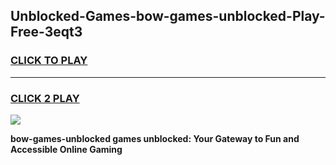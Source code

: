 
## Unblocked-Games-bow-games-unblocked-Play-Free-3eqt3
<h3>
<a href="https://premium76.site?title=bow-games-unblocked&ref=10A">CLICK TO PLAY</a></h3>
<hr>

<h3>
<a href="https://premium76.site?title=bow-games-unblocked&ref=10A">CLICK 2 PLAY</a>
  
</h3>

<a href="https://premium76.site?title=bow-games-unblocked&ref=10A"><img src="https://clearcache.store/games.png"></a>


**bow-games-unblocked games unblocked: Your Gateway to Fun and Accessible Online Gaming**
